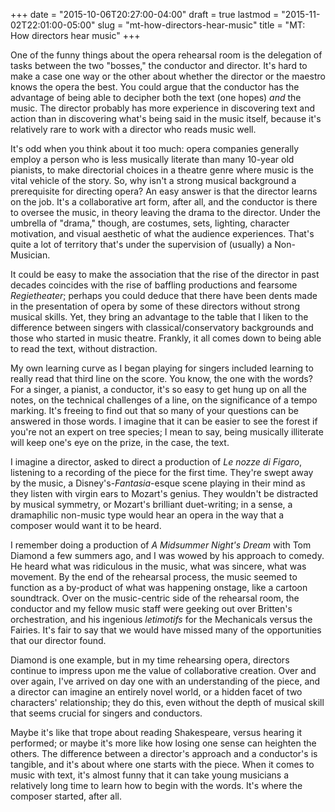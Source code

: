+++
date = "2015-10-06T20:27:00-04:00"
draft = true
lastmod = "2015-11-02T22:01:00-05:00"
slug = "mt-how-directors-hear-music"
title = "MT: How directors hear music"
+++

One of the funny things about the opera rehearsal room is the delegation of tasks between the two "bosses," the conductor and director. It's hard to make a case one way or the other about whether the director or the maestro knows the opera the best. You could argue that the conductor has the advantage of being able to decipher both the text (one hopes) *and* the music. The director probably has more experience in discovering text and action than in discovering what's being said in the music itself, because it's relatively rare to work with a director who reads music well.

It's odd when you think about it too much: opera companies generally employ a person who is less musically literate than many 10-year old pianists, to make directorial choices in a theatre genre where music is the vital vehicle of the story. So, why isn't a strong musical background a prerequisite for directing opera? An easy answer is that the director learns on the job. It's a collaborative art form, after all, and the conductor is there to oversee the music, in theory leaving the drama to the director. Under the umbrella of "drama," though, are costumes, sets, lighting, character motivation, and visual aesthetic of what the audience experiences. That's quite a lot of territory that's under the supervision of (usually) a Non-Musician.

It could be easy to make the association that the rise of the director in past decades coincides with the rise of baffling productions and fearsome *Regietheater*; perhaps you could deduce that there have been dents made in the presentation of opera by some of these directors without strong musical skills. Yet, they bring an advantage to the table that I liken to the difference between singers with classical/conservatory backgrounds and those who started in music theatre. Frankly, it all comes down to being able to read the text, without distraction.

My own learning curve as I began playing for singers included learning to really read that third line on the score. You know, the one with the words? For a singer, a pianist, a conductor, it's so easy to get hung up on all the notes, on the technical challenges of a line, on the significance of a tempo marking. It's freeing to find out that so many of your questions can be answered in those words. I imagine that it can be easier to see the forest if you're not an expert on tree species; I mean to say, being musically illiterate will keep one's eye on the prize, in the case, the text.

I imagine a director, asked to direct a production of *Le nozze di Figaro*, listening to a recording of the piece for the first time. They're swept away by the music, a Disney's-*Fantasia*-esque scene playing in their mind as they listen with virgin ears to Mozart's genius. They wouldn't be distracted by musical symmetry, or Mozart's brilliant duet-writing; in a sense, a dramaphilic non-music type would hear an opera in the way that a composer would want it to be heard.

I remember doing a production of *A Midsummer Night's Dream* with Tom Diamond a few summers ago, and I was wowed by his approach to comedy. He heard what was ridiculous in the music, what was sincere, what was movement. By the end of the rehearsal process, the music seemed to function as a by-product of what was happening onstage, like a cartoon soundtrack. Over on the music-centric side of the rehearsal room, the conductor and my fellow music staff were geeking out over Britten's orchestration, and his ingenious *letimotifs* for the Mechanicals versus the Fairies. It's fair to say that we would have missed many of the opportunities that our director found.

Diamond is one example, but in my time rehearsing opera, directors continue to impress upon me the value of collaborative creation. Over and over again, I've arrived on day one with an understanding of the piece, and a director can imagine an entirely novel world, or a hidden facet of two characters' relationship; they do this, even without the depth of musical skill that seems crucial for singers and conductors.

Maybe it's like that trope about reading Shakespeare, versus hearing it performed; or maybe it's more like how losing one sense can heighten the others. The difference between a director's approach and a conductor's is tangible, and it's about where one starts with the piece. When it comes to music with text, it's almost funny that it can take young musicians a relatively long time to learn how to begin with the words. It's where the composer started, after all.
